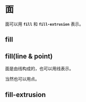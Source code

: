 # 面
面可以用 **`fill`** 和 **`fill-extrusion`** 表示。

## fill

<ClientOnly>
  <code-view name="fill"/>
</ClientOnly>

## fill(line & point)
面是由线构成的，也可以用线表示。

<ClientOnly>
  <code-view name="fill-line"/>
</ClientOnly>

当然也可以用点。
<ClientOnly>
  <code-view name="fill-point" :is-code-view="false"/>
</ClientOnly>

## fill-extrusion

<ClientOnly>
  <code-view name="fill-extrusion"/>
</ClientOnly>

